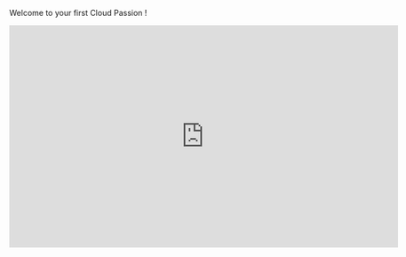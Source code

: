 Welcome to your first Cloud Passion !

<iframe style="width: 700px;height: 400px;" src="https://www.youtube-nocookie.com/embed/bfnxWbeP6ZI" frameborder="0" allow="accelerometer; autoplay; encrypted-media; gyroscope; picture-in-picture" allowfullscreen></iframe>

